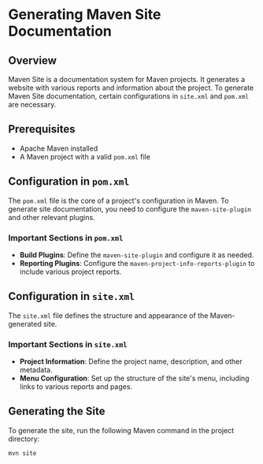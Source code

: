 # Generating Maven Site Documentation

## Overview
Maven Site is a documentation system for Maven projects. It generates a website with various reports and information about the project. To generate Maven Site documentation, certain configurations in `site.xml` and `pom.xml` are necessary.

## Prerequisites
- Apache Maven installed
- A Maven project with a valid `pom.xml` file

## Configuration in `pom.xml`
The `pom.xml` file is the core of a project's configuration in Maven. To generate site documentation, you need to configure the `maven-site-plugin` and other relevant plugins.

### Important Sections in `pom.xml`
- **Build Plugins**: Define the `maven-site-plugin` and configure it as needed.
- **Reporting Plugins**: Configure the `maven-project-info-reports-plugin` to include various project reports.

## Configuration in `site.xml`
The `site.xml` file defines the structure and appearance of the Maven-generated site.

### Important Sections in `site.xml`
- **Project Information**: Define the project name, description, and other metadata.
- **Menu Configuration**: Set up the structure of the site's menu, including links to various reports and pages.

## Generating the Site
To generate the site, run the following Maven command in the project directory:
```sh
mvn site
